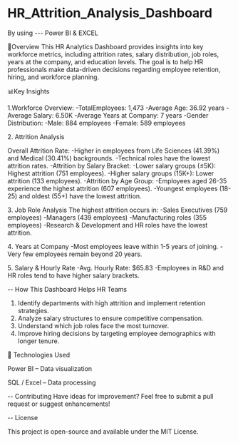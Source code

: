 # HR_Attrition_Analysis_Dashboard
By using --- Power BI & EXCEL

📌Overview
This HR Analytics Dashboard provides insights into key workforce metrics, including attrition rates, salary distribution, job roles, years at the company, and education levels. The goal is to help HR professionals make data-driven decisions regarding employee retention, hiring, and workforce planning.

📊Key Insights

1️.Workforce Overview:
-TotalEmployees: 1,473
-Average Age: 36.92 years
-Average Salary: 6.50K
-Average Years at Company: 7 years
-Gender Distribution:
-Male: 884 employees
-Female: 589 employees

2️. Attrition Analysis

Overall Attrition Rate:
-Higher in employees from Life Sciences (41.39%) and Medical (30.41%) backgrounds.
-Technical roles have the lowest attrition rates.
-Attrition by Salary Bracket:
-Lower salary groups (≤5K): Highest attrition (751 employees).
-Higher salary groups (15K+): Lower attrition (133 employees).
-Attrition by Age Group:
-Employees aged 26-35 experience the highest attrition (607 employees).
-Youngest employees (18-25) and oldest (55+) have the lowest attrition.

3️. Job Role Analysis
The highest attrition occurs in:
-Sales Executives (759 employees)
-Managers (439 employees)
-Manufacturing roles (355 employees)
-Research & Development and HR roles have the lowest attrition.

4️. Years at Company
-Most employees leave within 1-5 years of joining.
-Very few employees remain beyond 20 years.

5️. Salary & Hourly Rate
-Avg. Hourly Rate: $65.83
-Employees in R&D and HR roles tend to have higher salary brackets.

-- How This Dashboard Helps HR Teams

1. Identify departments with high attrition and implement retention strategies.
2. Analyze salary structures to ensure competitive compensation.
3. Understand which job roles face the most turnover.
4. Improve hiring decisions by targeting employee demographics with longer tenure.

🔧 Technologies Used

Power BI – Data visualization

SQL / Excel – Data processing


-- Contributing
Have ideas for improvement? Feel free to submit a pull request or suggest enhancements!

-- License

This project is open-source and available under the MIT License.


